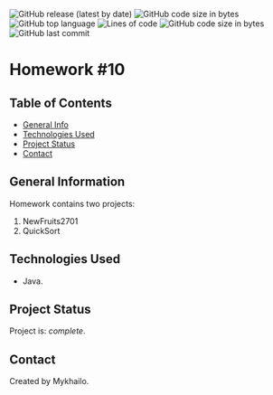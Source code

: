 ![GitHub release (latest by date)](https://img.shields.io/github/v/release/mypage-solutions/Lesson_10?color=green)
![GitHub code size in bytes](https://img.shields.io/github/languages/count/mypage-solutions/Lesson_10)
![GitHub top language](https://img.shields.io/github/languages/top/mypage-solutions/Lesson_10)
![Lines of code](https://img.shields.io/tokei/lines/github/mypage-solutions/Lesson_10)
![GitHub code size in bytes](https://img.shields.io/github/languages/code-size/mypage-solutions/Lesson_10)
![GitHub last commit](https://img.shields.io/github/last-commit/mypage-solutions/Lesson_10)

# Homework #10 

## Table of Contents

- [General Info](#general-information)
- [Technologies Used](#technologies-used)
- [Project Status](#project-status)
- [Contact](#contact)

## General Information

Homework contains two projects:
1. NewFruits2701
2. QuickSort

## Technologies Used

- Java.

## Project Status

Project is: _complete_.

## Contact

Created by Mykhailo.
